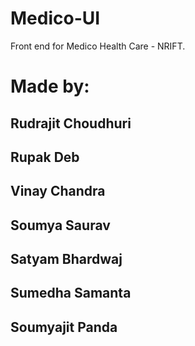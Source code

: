 # Medico-UI
Front end for Medico Health Care - NRIFT.

# Made by:
## Rudrajit Choudhuri
## Rupak Deb
## Vinay Chandra
## Soumya Saurav
## Satyam Bhardwaj
## Sumedha Samanta
## Soumyajit Panda

